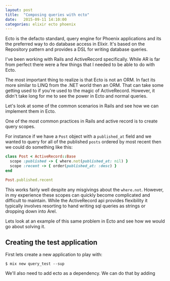 ```yaml
---
layout: post
title:  "Composing queries with ecto"
date:   2015-09-11 14:10:00
categories: elixir ecto phoenix
---
```


Ecto is the defacto standard, query engine for Phoenix applications and its the preferred way to do database access in Elixir. It's based on the Repository pattern and provides a DSL for writing database queries.

I've been working with Rails and ActiveRecord specifically. While AR is far from perfect there were a few things that I needed to be able to do with Ecto.

The most important thing to realize is that Ecto is not an ORM. In fact its more similar to LINQ from the .NET world then an ORM. That can take some getting used to if you're used to the magic of ActiveRecord. However, it didn't take long for me to see the power in Ecto and normal queries.

Let's look at some of the common scenarios in Rails and see how we can implement them in Ecto.

One of the most common practices in Rails and active record is to create query scopes.

For instance if we have a `Post` object with a `published_at` field and we wanted to query for all of the published `posts` ordered by most recent then we could do something like this:

``` ruby
class Post < ActiveRecord::Base
  scope :published -> { where.not(published_at: nil) }
  scope :recent -> { order(published_at: :desc) }
end

Post.published.recent
```

This works fairly well despite any misgivings about the `where.not`. However, in my experience these scopes can quickly become complicated and difficult to maintain. While the ActiveRecord api provides flexibility it typically involves resorting to hand writing sql queries as strings or dropping down into Arel.

Lets look at an example of this same problem in Ecto and see how we would go about solving it.

## Creating the test application

First lets create a new application to play with:

    $ mix new query_test --sup

We'll also need to add ecto as a dependency. We can do that by adding 
